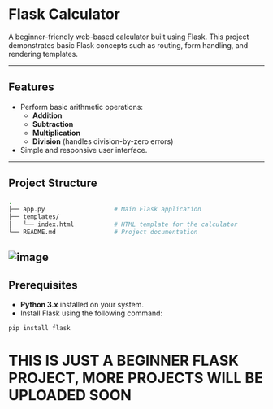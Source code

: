 # Flask Calculator

A beginner-friendly web-based calculator built using Flask. This project demonstrates basic Flask concepts such as routing, form handling, and rendering templates.

---

## Features

- Perform basic arithmetic operations:
  - **Addition**
  - **Subtraction**
  - **Multiplication**
  - **Division** (handles division-by-zero errors)
- Simple and responsive user interface.

---

## Project Structure
```bash
.
├── app.py                   # Main Flask application
├── templates/
│   └── index.html           # HTML template for the calculator
└── README.md                # Project documentation

```

![image](https://github.com/user-attachments/assets/03ec7e54-2a53-48fb-aff0-ce1d5c8f7a8e)
---

## Prerequisites

- **Python 3.x** installed on your system.
- Install Flask using the following command:

```bash
pip install flask
```
# THIS IS JUST A BEGINNER FLASK PROJECT, MORE PROJECTS WILL BE UPLOADED SOON
